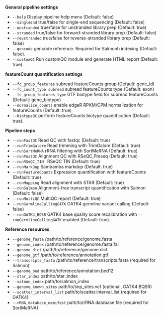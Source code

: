 **General pipeline settings**
* `--help` Display pipeline help menu (Default: false) 
* `--singleEnd` true/false for single-end sequencing (Default: false)
* `--unstranded` true/false for unstranded library prep (Default: true)
* `--stranded` true/false for forward-stranded library prep (Default: false)
* `--revstranded` true/false for reverse-stranded library prep (Default: false)
* `--gencode` gencode reference. Required for Salmonh indexing (Default: false).
* `--customQC` Run customQC module and generate HTML report (Default: true).

**featureCount quantification settings**
* `--fc_group_features` subread featureCounts group (Default: gene_id)
* `--fc_count_type subread` subread featureCounts type (Default: exon)
* `--fc_group_features_type` GTF biotype field for subread featureCounts (Default: gene_biotype)
* `--normalize_counts` enable edgeR RPKM/CPM normalization for featureCounts (Default: true)
* `--biotypeQC` perform featureCounts biotype quantification (Default: true).

**Pipeline steps**
* `--runFastQC` Read QC with fastqc (Default: true)
* `--runTrimGalore` Read trimming with TrimGalore (Default: true)
* `--runSortMeRNA` rRNA filtering with SortMeRNA (Default: true)
* `--runPostQC` Alignment QC with RSeQC,Preseq (Default: true)
* `--runRSeQC_TIN ` RSeQC TIN (Default: true)
* `--runMarkDup` Sambamba markdup (Default: true)
* `--runFeatureCounts` Expression quantification with featureCounts (Default: true)
* `--runMapping` Read alignment with STAR (Default: true)
* `--runSalmon` Alignment-free transcript quantification with Salmon (Default: false)
* `--runMultiQC` MultiQC report (Default: true)
* `--runGermlineCallingGATK` GATK4 germline variant calling (Default: false)
* `--runGATK4_BQSR` GATK4 base quality score recalibration with `--runGermlineCallingGATK` enabled (Default: true).

**Reference resources**
* `--genome_fasta` /path/to/reference/genome.fasta
* `--genome_index` /path/to/reference/genome.fasta.fai
* `--genome_dict` /path/to/reference/genome.dict
* `--genome_gtf` /path/to/reference/annotation.gtf
* `--transcripts_fasta` /path/to/reference/transcripts.fasta (required for Salmon)
* `--genome_bed` path/to/reference/annotation.bed12 
* `--star_index` path/to/star_index 
* `--salmon_index` path/to/salmon_index  
* `--genome_known_sites` path/to/snp_sites.vcf (optional, GATK4 BQSR) 
* `--scatter_interval_list` path/to/scatter.interval_list (required for GATK4) 
* `--rRNA_database_manifest` path/to/rRNA database file (required for SortMeRNA) 

